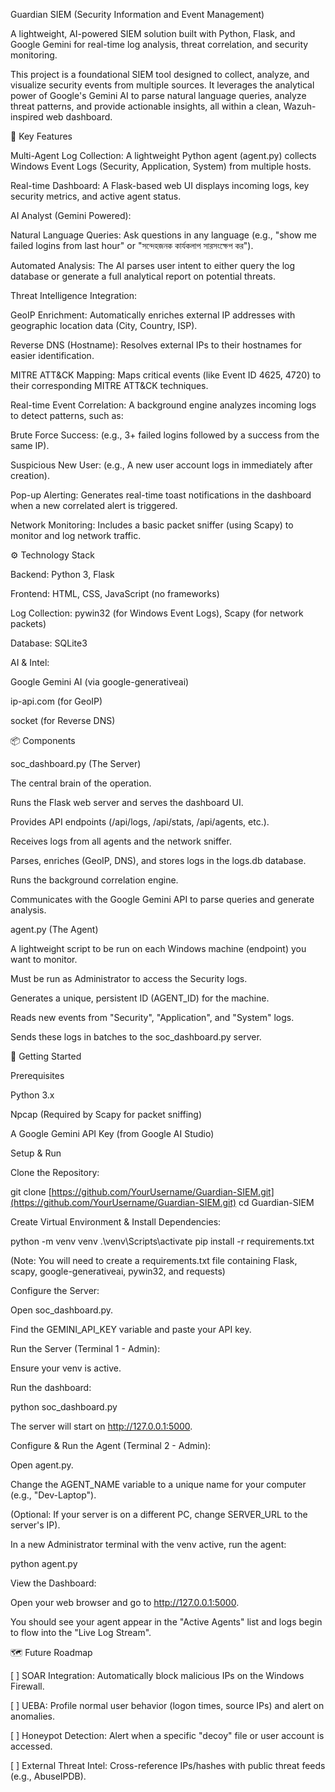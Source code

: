 Guardian SIEM (Security Information and Event Management)

A lightweight, AI-powered SIEM solution built with Python, Flask, and Google Gemini for real-time log analysis, threat correlation, and security monitoring.

This project is a foundational SIEM tool designed to collect, analyze, and visualize security events from multiple sources. It leverages the analytical power of Google's Gemini AI to parse natural language queries, analyze threat patterns, and provide actionable insights, all within a clean, Wazuh-inspired web dashboard.

🚀 Key Features

Multi-Agent Log Collection: A lightweight Python agent (agent.py) collects Windows Event Logs (Security, Application, System) from multiple hosts.

Real-time Dashboard: A Flask-based web UI displays incoming logs, key security metrics, and active agent status.

AI Analyst (Gemini Powered):

Natural Language Queries: Ask questions in any language (e.g., "show me failed logins from last hour" or "সন্দেহজনক কার্যকলাপ সারসংক্ষেপ কর").

Automated Analysis: The AI parses user intent to either query the log database or generate a full analytical report on potential threats.

Threat Intelligence Integration:

GeoIP Enrichment: Automatically enriches external IP addresses with geographic location data (City, Country, ISP).

Reverse DNS (Hostname): Resolves external IPs to their hostnames for easier identification.

MITRE ATT&CK Mapping: Maps critical events (like Event ID 4625, 4720) to their corresponding MITRE ATT&CK techniques.

Real-time Event Correlation: A background engine analyzes incoming logs to detect patterns, such as:

Brute Force Success: (e.g., 3+ failed logins followed by a success from the same IP).

Suspicious New User: (e.g., A new user account logs in immediately after creation).

Pop-up Alerting: Generates real-time toast notifications in the dashboard when a new correlated alert is triggered.

Network Monitoring: Includes a basic packet sniffer (using Scapy) to monitor and log network traffic.

⚙️ Technology Stack

Backend: Python 3, Flask

Frontend: HTML, CSS, JavaScript (no frameworks)

Log Collection: pywin32 (for Windows Event Logs), Scapy (for network packets)

Database: SQLite3

AI & Intel:

Google Gemini AI (via google-generativeai)

ip-api.com (for GeoIP)

socket (for Reverse DNS)

📦 Components

soc_dashboard.py (The Server)

The central brain of the operation.

Runs the Flask web server and serves the dashboard UI.

Provides API endpoints (/api/logs, /api/stats, /api/agents, etc.).

Receives logs from all agents and the network sniffer.

Parses, enriches (GeoIP, DNS), and stores logs in the logs.db database.

Runs the background correlation engine.

Communicates with the Google Gemini API to parse queries and generate analysis.

agent.py (The Agent)

A lightweight script to be run on each Windows machine (endpoint) you want to monitor.

Must be run as Administrator to access the Security logs.

Generates a unique, persistent ID (AGENT_ID) for the machine.

Reads new events from "Security", "Application", and "System" logs.

Sends these logs in batches to the soc_dashboard.py server.

🏁 Getting Started

Prerequisites

Python 3.x

Npcap (Required by Scapy for packet sniffing)

A Google Gemini API Key (from Google AI Studio)

Setup & Run

Clone the Repository:

git clone [https://github.com/YourUsername/Guardian-SIEM.git](https://github.com/YourUsername/Guardian-SIEM.git)
cd Guardian-SIEM


Create Virtual Environment & Install Dependencies:

python -m venv venv
.\venv\Scripts\activate
pip install -r requirements.txt 


(Note: You will need to create a requirements.txt file containing Flask, scapy, google-generativeai, pywin32, and requests)

Configure the Server:

Open soc_dashboard.py.

Find the GEMINI_API_KEY variable and paste your API key.

Run the Server (Terminal 1 - Admin):

Ensure your venv is active.

Run the dashboard:

python soc_dashboard.py


The server will start on http://127.0.0.1:5000.

Configure & Run the Agent (Terminal 2 - Admin):

Open agent.py.

Change the AGENT_NAME variable to a unique name for your computer (e.g., "Dev-Laptop").

(Optional: If your server is on a different PC, change SERVER_URL to the server's IP).

In a new Administrator terminal with the venv active, run the agent:

python agent.py


View the Dashboard:

Open your web browser and go to http://127.0.0.1:5000.

You should see your agent appear in the "Active Agents" list and logs begin to flow into the "Live Log Stream".

🗺️ Future Roadmap

[ ] SOAR Integration: Automatically block malicious IPs on the Windows Firewall.

[ ] UEBA: Profile normal user behavior (logon times, source IPs) and alert on anomalies.

[ ] Honeypot Detection: Alert when a specific "decoy" file or user account is accessed.

[ ] External Threat Intel: Cross-reference IPs/hashes with public threat feeds (e.g., AbuseIPDB).